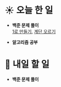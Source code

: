 # ☀️ 오늘 한 일

- **백준 문제 풀이**<br>
  [1로 만들기](https://www.acmicpc.net/problem/1463), 
  [계단 오르기](https://www.acmicpc.net/problem/2579)

- **알고리즘 공부**

# 🚩 내일 할 일

- **백준 문제 풀이**
